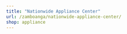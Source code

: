 ```yaml
---
title: "Nationwide Appliance Center"
url: /zamboanga/nationwide-appliance-center/
shop: appliance
---
```

